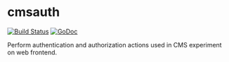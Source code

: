 # cmsauth

[![Build Status](https://travis-ci.org/vkuznet/cmsauth.svg?branch=master)](https://travis-ci.org/vkuznet/cmsauth)
[![GoDoc](https://godoc.org/github.com/vkuznet/cmsauth?status.svg)](https://godoc.org/github.com/vkuznet/cmsauth)

Perform authentication and authorization actions used in CMS experiment on web
frontend.
